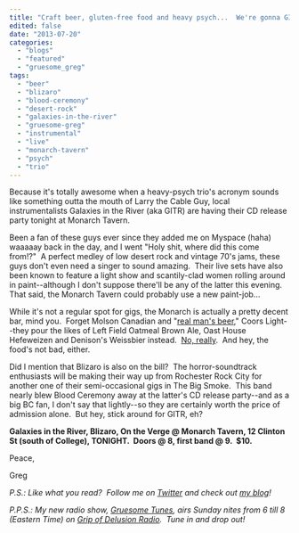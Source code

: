 ```yaml
---
title: "Craft beer, gluten-free food and heavy psych...  We're gonna GITR done tonight!"
edited: false
date: "2013-07-20"
categories:
  - "blogs"
  - "featured"
  - "gruesome_greg"
tags:
  - "beer"
  - "blizaro"
  - "blood-ceremony"
  - "desert-rock"
  - "galaxies-in-the-river"
  - "gruesome-greg"
  - "instrumental"
  - "live"
  - "monarch-tavern"
  - "psych"
  - "trio"
---
```


Because it's totally awesome when a heavy-psych trio's acronym sounds like something outta the mouth of Larry the Cable Guy, local instrumentalists Galaxies in the River (aka GITR) are having their CD release party tonight at Monarch Tavern.

Been a fan of these guys ever since they added me on Myspace (haha) waaaaay back in the day, and I went "Holy shit, where did this come from!?"  A perfect medley of low desert rock and vintage 70's jams, these guys don't even need a singer to sound amazing.  Their live sets have also been known to feature a light show and scantily-clad women rolling around in paint--although I don't suppose there'll be any of the latter this evening.  That said, the Monarch Tavern could probably use a new paint-job...

While it's not a regular spot for gigs, the Monarch is actually a pretty decent bar, mind you.  Forget Molson Canadian and "[real man's beer](http://gruesomeviews.com/2011/12/02/the-infamous-glen-benton-blue-moon-story/)," Coors Light--they pour the likes of Left Field Oatmeal Brown Ale, Oast House Hefeweizen and Denison's Weissbier instead.  [No, really](http://themonarchtavern.com/drink).  And hey, the food's not bad, either.

Did I mention that Blizaro is also on the bill?  The horror-soundtrack enthusiasts will be making their way up from Rochester Rock City for another one of their semi-occasional gigs in The Big Smoke.  This band nearly blew Blood Ceremony away at the latter's CD release party--and as a big BC fan, I don't say that lightly--so they are certainly worth the price of admission alone.  But hey, stick around for GITR, eh?

**Galaxies in the River, Blizaro, On the Verge @ Monarch Tavern, 12 Clinton St (south of College), TONIGHT.  Doors @ 8, first band @ 9.  $10.**

Peace,

Greg

_P.S.: Like what you read?  Follow me on [Twitter](http://twitter.com/gruesomeviews) and check out [my blog](http://gruesomeviews.com/)!_

_P.P.S.: My new radio show, [Gruesome Tunes](http://gruesomeviews.com/category/music/gruesome-tunes/), airs Sunday nites from 6 till 8 (Eastern Time) on [Grip of Delusion Radio](http://www.gripofdelusion.com/radio/).  Tune in and drop out!_
